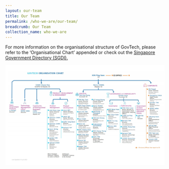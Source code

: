 ```yaml
---
layout: our-team
title: Our Team
permalink: /who-we-are/our-team/
breadcrumb: Our Team
collection_name: who-we-are
---
```


For more information on the organisational structure of GovTech, please refer to the ‘Organisational Chart’ appended or check out the [Singapore Government Directory (SGDI).](https://www.sgdi.gov.sg/ministries/pmo/statutory-boards/govtech)

![Organisation Chart - Government Technology Agency - GovTech](/images/our-team/GovTech-Org-Chart-Jul2021.PNG)

